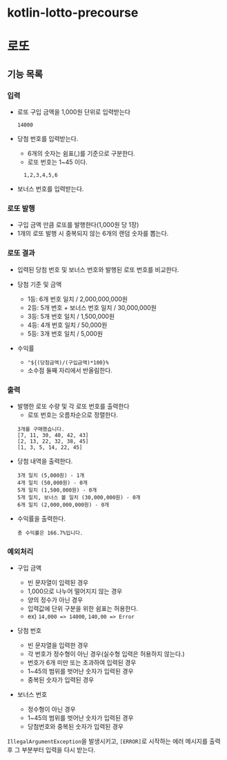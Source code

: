 # kotlin-lotto-precourse

# 로또

## 기능 목록

### 입력

- 로또 구입 금액을 1,000원 단위로 입력받는다

  ```
  14000
  ```
- 당첨 번호를 입력받는다.
    - 6개의 숫자는 쉼표(,)를 기준으로 구분한다.
    - 로또 번호는 1~45 이다.
  ```
    1,2,3,4,5,6
  ```
- 보너스 번호를 입력받는다.

### 로또 발행

- 구입 금액 만큼 로또를 발행한다(1,000원 당 1장)
- 1개의 로또 발행 시 중복되지 않는 6개의 랜덤 숫자를 뽑는다.

### 로또 결과

- 입력된 당첨 번호 및 보너스 번호와 발행된 로또 번호를 비교한다.

- 당첨 기준 및 금액
    - 1등: 6개 번호 일치 / 2,000,000,000원
    - 2등: 5개 번호 + 보너스 번호 일치 / 30,000,000원
    - 3등: 5개 번호 일치 / 1,500,000원
    - 4등: 4개 번호 일치 / 50,000원
    - 5등: 3개 번호 일치 / 5,000원

- 수익률
    - `"${(당첨금액)/(구입금액)*100}%`
    - 소수점 둘째 자리에서 반올림한다.

### 출력

- 발행한 로또 수량 및 각 로또 번호를 출력한다
    - 로또 번호는 오름차순으로 정렬한다.
  ```
  3개를 구매했습니다.
  [7, 11, 30, 40, 42, 43] 
  [2, 13, 22, 32, 38, 45]
  [1, 3, 5, 14, 22, 45]
  ```
- 당첨 내역을 출력한다.
  ```
  3개 일치 (5,000원) - 1개
  4개 일치 (50,000원) - 0개
  5개 일치 (1,500,000원) - 0개
  5개 일치, 보너스 볼 일치 (30,000,000원) - 0개
  6개 일치 (2,000,000,000원) - 0개
  ```
- 수익률을 출력한다.
  ```
  총 수익률은 166.7%입니다.
  ```

### 예외처리

- 구입 금액
    - 빈 문자열이 입력된 경우
    - 1,000으로 나누어 떨어지지 않는 경우
    - 양의 정수가 아닌 경우
    - 입력값에 단위 구분을 위한 쉼표는 허용한다.
    - ex) `14,000 => 14000`, `140,00 => Error`
  

- 당첨 번호
    - 빈 문자열을 입력한 경우
    - 각 번호가 정수형이 아닌 경우(실수형 입력은 허용하지 않는다.)
    - 번호가 6개 미만 또는 초과하여 입력된 경우
    - 1~45의 범위를 벗어난 숫자가 입력된 경우
    - 중복된 숫자가 입력된 경우
  

- 보너스 번호
  - 정수형이 아닌 경우
  - 1~45의 범위를 벗어난 숫자가 입력된 경우
  - 당첨번호와 중복된 숫자가 입력된 경우

`IllegalArgumentException`을 발생시키고, `[ERROR]`로 시작하는 에러 메시지를 출력 후 그 부분부터 입력을 다시 받는다.